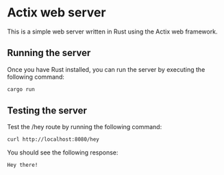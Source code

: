 # Actix web server

This is a simple web server written in Rust using the Actix web framework.

## Running the server

Once you have Rust installed, you can run the server by executing the following command:

```sh
cargo run
```

## Testing the server

Test the /hey route by running the following command:

```sh
curl http://localhost:8080/hey
```

You should see the following response:

```
Hey there!
```
